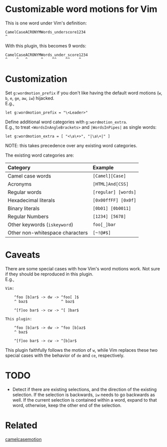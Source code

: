 Customizable word motions for Vim
=================================

This is one word under Vim's definition:

```
CamelCaseACRONYMWords_underscore1234
^
```

With this plugin, this becomes 9 words:

```
CamelCaseACRONYMWords_under_score1234
^    ^   ^      ^    ^^    ^^    ^
```

Customization
=============

Set `g:wordmotion_prefix` if you don't like having the default word motions
(`w`, `b`, `e`, `ge`, `aw`, `iw`) hijacked.  
E.g.,
```
let g:wordmotion_prefix = "\<Leader>"
```

Define additional word categories with `g:wordmotion_extra`.  
E.g., to treat `<WordsInAngleBrackets>` and `|WordsInPipes|` as single words:
```
let g:wordmotion_extra = [ "<\a\+>", "|\a\+|" ]
```
NOTE: this takes precedence over any existing word categories.

The existing word categories are:

| Category                        | Example             |
|:--------------------------------|:--------------------|
| Camel case words                | `[Camel][Case]`     |
| Acronyms                        | `[HTML]And[CSS]`    |
| Regular words                   | `[regular] [words]` |
| Hexadecimal literals            | `[0x00ffFF] [0x0f]` |
| Binary literals                 | `[0b01] [0b0011]`   |
| Regular Numbers                 | `[1234] [5678]`     |
| Other keywords (`iskeyword`)    | `foo[_]bar`         |
| Other non-whitespace characters | `[~!@#$]`           |

Caveats
=======

There are some special cases with how Vim's word motions work. Not sure if
they should be reproduced in this plugin.  
E.g.,
```
Vim:

	^foo [b]ar$ -> dw -> ^foo[ ]$
	^ baz$               ^ baz$

	^[f]oo bar$ -> cw -> ^[ ]bar$

This plugin:

	^foo [b]ar$ -> dw -> ^foo [b]az$
	^ baz$

	^[f]oo bar$ -> cw -> ^[b]ar$
```
This plugin faithfully follows the motion of `w`, while Vim replaces these two
special cases with the behavior of `de` and `ce`, respectively.

TODO
====

* Detect if there are existing selections, and the direction of the existing
  selection. If the selection is backwards, `iw` needs to go backwards as well.
  If the current selection is contained within a word, expand to that word,
  otherwise, keep the other end of the selection.

Related
=======
[camelcasemotion](http://www.vim.org/scripts/script.php?script_id=1905)
